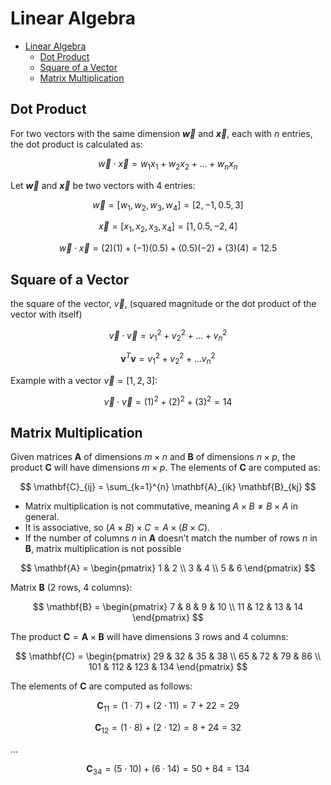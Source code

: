 # Linear Algebra

- [Linear Algebra](#linear-algebra)
  - [Dot Product](#dot-product)
  - [Square of a Vector](#square-of-a-vector)
  - [Matrix Multiplication](#matrix-multiplication)


## Dot Product
For two vectors with the same dimension **$\vec{w}$** and **$\vec{x}$**, each with $n$ entries, the dot product is calculated as:

$$
\vec{w} \cdot \vec{x} = w_1x_1 + w_2x_2 + \dots + w_nx_n
$$

Let **$\vec{w}$** and **$\vec{x}$** be two vectors with 4 entries:

$$
\vec{w} = [w_1, w_2, w_3, w_4] = [2, -1, 0.5, 3]
$$

$$
\vec{x} = [x_1, x_2, x_3, x_4] = [1, 0.5, -2, 4]
$$

$$
\vec{w} \cdot \vec{x} = (2)(1) + (-1)(0.5) + (0.5)(-2) + (3)(4) = 12.5
$$

## Square of a Vector
the square of the vector, $\vec{v}$,  (squared magnitude or the dot product of the vector with itself)

$$
\vec{v} \cdot \vec{v} = v_1^2 + v_2^2 + \dots + v_n^2
$$

$$
\mathbf{v}^T \mathbf{v} = v_1^2 + v_2^2 + \dots v_n^2
$$

Example with a vector $\vec{v} = [1, 2, 3]$:

$$
\vec{v} \cdot \vec{v} = (1)^2 + (2)^2 + (3)^2 = 14
$$

## Matrix Multiplication

Given matrices $\mathbf{A}$ of dimensions $m \times n$ and $\mathbf{B}$ of dimensions $n \times p$, the product $\mathbf{C}$ will have dimensions $m \times p$. The elements of $\mathbf{C}$ are computed as:

$$
\mathbf{C}_{ij} = \sum_{k=1}^{n} \mathbf{A}_{ik} \mathbf{B}_{kj}
$$

- Matrix multiplication is not commutative, meaning $A \times B \neq B \times A$ in general.
- It is associative, so $(A \times B) \times C = A \times (B \times C)$.
- If the number of columns $n$ in $\mathbf{A}$ doesn’t match the number of rows $n$ in $\mathbf{B}$, matrix multiplication is not possible

$$
\mathbf{A} =
\begin{pmatrix}
1 & 2 \\
3 & 4 \\
5 & 6
\end{pmatrix}
$$

Matrix $\mathbf{B}$ (2 rows, 4 columns):

$$
\mathbf{B} =
\begin{pmatrix}
7 & 8 & 9 & 10 \\
11 & 12 & 13 & 14
\end{pmatrix}
$$

The product $\mathbf{C} = \mathbf{A} \times \mathbf{B}$ will have dimensions 3 rows and 4 columns:

$$
\mathbf{C} =
\begin{pmatrix}
29 & 32 & 35 & 38 \\
65 & 72 & 79 & 86 \\
101 & 112 & 123 & 134
\end{pmatrix}
$$

The elements of $\mathbf{C}$ are computed as follows:

$$
\mathbf{C}_{11} = (1 \cdot 7) + (2 \cdot 11) = 7 + 22 = 29
$$

$$
\mathbf{C}_{12} = (1 \cdot 8) + (2 \cdot 12) = 8 + 24 = 32
$$

...

$$
\mathbf{C}_{34} = (5 \cdot 10) + (6 \cdot 14) = 50 + 84 = 134
$$